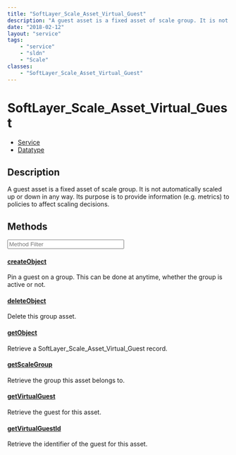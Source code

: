 ```yaml
---
title: "SoftLayer_Scale_Asset_Virtual_Guest"
description: "A guest asset is a fixed asset of scale group. It is not automatically scaled up or down in any way. Its purpose is to p... "
date: "2018-02-12"
layout: "service"
tags:
    - "service"
    - "sldn"
    - "Scale"
classes:
    - "SoftLayer_Scale_Asset_Virtual_Guest"
---
```

# SoftLayer_Scale_Asset_Virtual_Guest
<div id='service-datatype'>
    <ul id='sldn-reference-tabs'>
    <li id='service'> <a href='/reference/services/SoftLayer_Scale_Asset_Virtual_Guest' >Service</a></li>    <li id='datatype'> <a href='/reference/datatypes/SoftLayer_Scale_Asset_Virtual_Guest' >Datatype</a></li>
    </ul>
</div>

## Description


A guest asset is a fixed asset of scale group. It is not automatically scaled up or down in any way. Its purpose is to provide information (e.g. metrics) to policies to affect scaling decisions. 



        
<div id="properties" class="content service-content">

## Methods

<div class="view-filters">
    <div class="clearfix">
        <div class="search-input-box">
            <input placeholder="Method Filter" onkeyup="titleSearch(inputId='edit-combine', divId='method-div', elementClass='method-row')" 
                type="text" id="edit-combine" value="" size="30" maxlength="128" class="form-text">
        </div>
    </div>
</div>

<div id="method-div">

<div class="method-row">

#### [createObject](/reference/services/SoftLayer_Scale_Asset_Virtual_Guest/createObject)
Pin a guest on a group. This can be done at anytime, whether the group is active or not. 

</div>

<div class="method-row">

#### [deleteObject](/reference/services/SoftLayer_Scale_Asset_Virtual_Guest/deleteObject)
Delete this group asset.

</div>

<div class="method-row">

#### [getObject](/reference/services/SoftLayer_Scale_Asset_Virtual_Guest/getObject)
Retrieve a SoftLayer_Scale_Asset_Virtual_Guest record.

</div>

<div class="method-row">

#### [getScaleGroup](/reference/services/SoftLayer_Scale_Asset_Virtual_Guest/getScaleGroup)
Retrieve the group this asset belongs to.

</div>

<div class="method-row">

#### [getVirtualGuest](/reference/services/SoftLayer_Scale_Asset_Virtual_Guest/getVirtualGuest)
Retrieve the guest for this asset.

</div>

<div class="method-row">

#### [getVirtualGuestId](/reference/services/SoftLayer_Scale_Asset_Virtual_Guest/getVirtualGuestId)
Retrieve the identifier of the guest for this asset.

</div>
</div>

</div>

